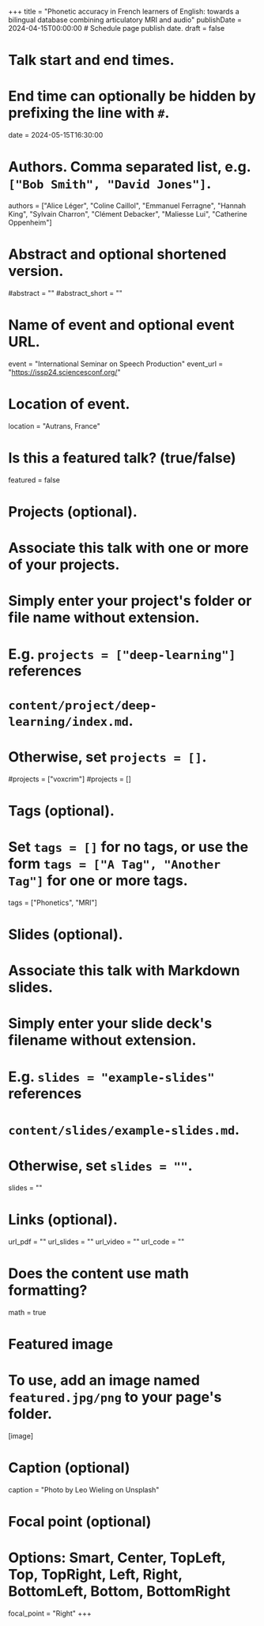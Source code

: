 +++
title = "Phonetic accuracy in French learners of English: towards a bilingual database combining articulatory MRI and audio"
publishDate = 2024-04-15T00:00:00  # Schedule page publish date.
draft = false

# Talk start and end times.
#   End time can optionally be hidden by prefixing the line with `#`.
date = 2024-05-15T16:30:00

# Authors. Comma separated list, e.g. `["Bob Smith", "David Jones"]`.
authors = ["Alice Léger", "Coline Caillol", "Emmanuel Ferragne", "Hannah King", "Sylvain Charron", "Clément Debacker", "Maliesse Lui", "Catherine Oppenheim"]

# Abstract and optional shortened version.
#abstract = ""
#abstract_short = ""

# Name of event and optional event URL.
event = "International Seminar on Speech Production"
event_url = "https://issp24.sciencesconf.org/"

# Location of event.
location = "Autrans, France"

# Is this a featured talk? (true/false)
featured = false

# Projects (optional).
#   Associate this talk with one or more of your projects.
#   Simply enter your project's folder or file name without extension.
#   E.g. `projects = ["deep-learning"]` references 
#   `content/project/deep-learning/index.md`.
#   Otherwise, set `projects = []`.
#projects = ["voxcrim"]
#projects = []

# Tags (optional).
#   Set `tags = []` for no tags, or use the form `tags = ["A Tag", "Another Tag"]` for one or more tags.
tags = ["Phonetics", "MRI"]

# Slides (optional).
#   Associate this talk with Markdown slides.
#   Simply enter your slide deck's filename without extension.
#   E.g. `slides = "example-slides"` references 
#   `content/slides/example-slides.md`.
#   Otherwise, set `slides = ""`.
slides = ""

# Links (optional).
url_pdf = ""
url_slides = ""
url_video = ""
url_code = ""

# Does the content use math formatting?
math = true

# Featured image
# To use, add an image named `featured.jpg/png` to your page's folder. 
[image]
  # Caption (optional)
  caption = "Photo by Leo Wieling on Unsplash"

  # Focal point (optional)
  # Options: Smart, Center, TopLeft, Top, TopRight, Left, Right, BottomLeft, Bottom, BottomRight
  focal_point = "Right"
+++
